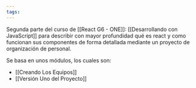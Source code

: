 ```yaml
---
tags:
---
```

Segunda parte del curso de [[React G6 - ONE]]: [[Desarrollando con JavaScript]] para describir con mayor profundidad qué es react y como funcionan sus componentes de forma detallada mediante un proyecto de organización de personal.

Se basa en unos módulos, los cuales son:

- [[Creando Los Equipos]]
- [[Versión Uno del Proyecto]]